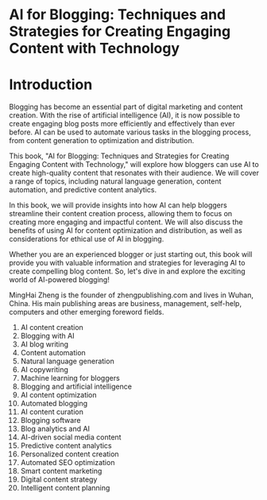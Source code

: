 # AI for Blogging: Techniques and Strategies for Creating Engaging Content with Technology

# Introduction

Blogging has become an essential part of digital marketing and content creation. With the rise of artificial intelligence (AI), it is now possible to create engaging blog posts more efficiently and effectively than ever before. AI can be used to automate various tasks in the blogging process, from content generation to optimization and distribution.

This book, "AI for Blogging: Techniques and Strategies for Creating Engaging Content with Technology," will explore how bloggers can use AI to create high-quality content that resonates with their audience. We will cover a range of topics, including natural language generation, content automation, and predictive content analytics.

In this book, we will provide insights into how AI can help bloggers streamline their content creation process, allowing them to focus on creating more engaging and impactful content. We will also discuss the benefits of using AI for content optimization and distribution, as well as considerations for ethical use of AI in blogging.

Whether you are an experienced blogger or just starting out, this book will provide you with valuable information and strategies for leveraging AI to create compelling blog content. So, let's dive in and explore the exciting world of AI-powered blogging!

MingHai Zheng is the founder of zhengpublishing.com and lives in Wuhan, China. His main publishing areas are business, management, self-help, computers and other emerging foreword fields.



1. AI content creation
2. Blogging with AI
3. AI blog writing
4. Content automation
5. Natural language generation
6. AI copywriting
7. Machine learning for bloggers
8. Blogging and artificial intelligence
9. AI content optimization
10. Automated blogging
11. AI content curation
12. Blogging software
13. Blog analytics and AI
14. AI-driven social media content
15. Predictive content analytics
16. Personalized content creation
17. Automated SEO optimization
18. Smart content marketing
19. Digital content strategy
20. Intelligent content planning

